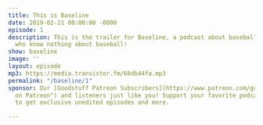 ```yaml
---
title: This is Baseline
date: 2019-02-21 00:00:00 -0800
episode: 1
description: This is the trailer for Baseline, a podcast about baseball by people
  who know nothing about baseball!
show: baseline
image: ''
layout: episode
mp3: https://media.transistor.fm/66db44fa.mp3
permalink: "/baseline/1"
sponsor: Our [Goodstuff Patreon Subscribers](https://www.patreon.com/goodstuff "Goodstuff
  on Patreon") and listeners just like you! Support your favorite podcasts directly
  to get exclusive unedited episodes and more.

---
```

